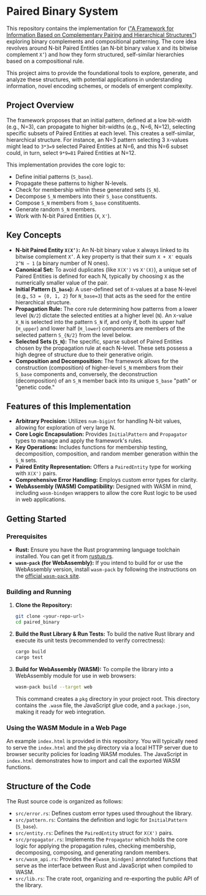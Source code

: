 # Paired Binary System

This repository contains the implementation for (["A Framework for Information Based on Complementary Pairing and Hierarchical Structures"](https://zenodo.org/records/15543486)) exploring binary complements and compositional patterning. The core idea revolves around N-bit Paired Entities (an N-bit binary value `X` and its bitwise complement `X’`) and how they form structured, self-similar hierarchies based on a compositional rule.

This project aims to provide the foundational tools to explore, generate, and analyze these structures, with potential applications in understanding information, novel encoding schemes, or models of emergent complexity.

## Project Overview

The framework proposes that an initial pattern, defined at a low bit-width (e.g., N=3), can propagate to higher bit-widths (e.g., N=6, N=12), selecting specific subsets of Paired Entities at each level. This creates a self-similar, hierarchical structure. For instance, an N=3 pattern selecting 3 `X`-values might lead to `3*3=9` selected Paired Entities at N=6, and this N=6 subset could, in turn, select `9*9=81` Paired Entities at N=12.

This implementation provides the core logic to:
*   Define initial patterns (`S_base`).
*   Propagate these patterns to higher N-levels.
*   Check for membership within these generated sets (`S_N`).
*   Decompose `S_N` members into their `S_base` constituents.
*   Compose `S_N` members from `S_base` constituents.
*   Generate random `S_N` members.
*   Work with N-bit Paired Entities (`X`, `X'`).

## Key Concepts

*   **N-bit Paired Entity `X(X’)`:** An N-bit binary value `X` always linked to its bitwise complement `X’`. A key property is that their sum `X + X′` equals `2^N − 1` (a binary number of N ones).
*   **Canonical Set:** To avoid duplicates (like `X(X')` vs `X'(X)`), a unique set of Paired Entities is defined for each N, typically by choosing `X` as the numerically smaller value of the pair.
*   **Initial Pattern (`S_base`):** A user-defined set of `X`-values at a base N-level (e.g., `S3 = {0, 1, 2}` for `N_base=3`) that acts as the seed for the entire hierarchical structure.
*   **Propagation Rule:** The core rule determining how patterns from a lower level (`N/2`) dictate the selected entities at a higher level (`N`). An `X`-value `X_N` is selected into the pattern `S_N` if, and only if, both its upper half (`H_upper`) and lower half (`H_lower`) components are members of the selected pattern `S_{N/2}` from the level below.
*   **Selected Sets (`S_N`):** The specific, sparse subset of Paired Entities chosen by the propagation rule at each N-level. These sets possess a high degree of structure due to their generative origin.
*   **Composition and Decomposition:** The framework allows for the construction (composition) of higher-level `S_N` members from their `S_base` components and, conversely, the deconstruction (decomposition) of an `S_N` member back into its unique `S_base` "path" or "genetic code."

## Features of this Implementation

*   **Arbitrary Precision:** Utilizes `num-bigint` for handling N-bit values, allowing for exploration of very large N.
*   **Core Logic Encapsulation:** Provides `InitialPattern` and `Propagator` types to manage and apply the framework's rules.
*   **Key Operations:** Includes functions for membership testing, decomposition, composition, and random member generation within the `S_N` sets.
*   **Paired Entity Representation:** Offers a `PairedEntity` type for working with `X(X')` pairs.
*   **Comprehensive Error Handling:** Employs custom error types for clarity.
*   **WebAssembly (WASM) Compatibility:** Designed with WASM in mind, including `wasm-bindgen` wrappers to allow the core Rust logic to be used in web applications.

## Getting Started

### Prerequisites

*   **Rust:** Ensure you have the Rust programming language toolchain installed. You can get it from [rustup.rs](https://rustup.rs/).
*   **`wasm-pack` (for WebAssembly):** If you intend to build for or use the WebAssembly version, install `wasm-pack` by following the instructions on the [official `wasm-pack` site](https://rustwasm.github.io/wasm-pack/installer/).

### Building and Running

1.  **Clone the Repository:**
    ```bash
    git clone <your-repo-url>
    cd paired_binary
    ```
2.  **Build the Rust Library & Run Tests:**
    To build the native Rust library and execute its unit tests (recommended to verify correctness):
    ```bash
    cargo build
    cargo test
    ```
3.  **Build for WebAssembly (WASM):**
    To compile the library into a WebAssembly module for use in web browsers:
    ```bash
    wasm-pack build --target web
    ```
    This command creates a `pkg` directory in your project root. This directory contains the `.wasm` file, the JavaScript glue code, and a `package.json`, making it ready for web integration.

### Using the WASM Module in a Web Page

An example `index.html` is provided in this repository. You will typically need to serve the `index.html` and the `pkg` directory via a local HTTP server due to browser security policies for loading WASM modules. The JavaScript in `index.html` demonstrates how to import and call the exported WASM functions.

## Structure of the Code

The Rust source code is organized as follows:

*   `src/error.rs`: Defines custom error types used throughout the library.
*   `src/pattern.rs`: Contains the definition and logic for `InitialPattern` (`S_base`).
*   `src/entity.rs`: Defines the `PairedEntity` struct for `X(X')` pairs.
*   `src/propagator.rs`: Implements the `Propagator` which holds the core logic for applying the propagation rules, checking membership, decomposing, composing, and generating random members.
*   `src/wasm_api.rs`: Provides the `#[wasm_bindgen]` annotated functions that serve as the interface between Rust and JavaScript when compiled to WASM.
*   `src/lib.rs`: The crate root, organizing and re-exporting the public API of the library.
